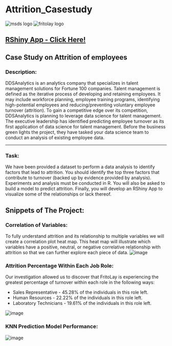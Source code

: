 # Attrition_Casestudy
![msds logo](https://user-images.githubusercontent.com/81498617/203659607-0d3c0501-1ac8-4d14-9c13-e17a87357123.png)
![fritolay logo](https://user-images.githubusercontent.com/81498617/203660778-72c1cf63-e050-4030-abc7-05259ddfa6c1.png)

## [RShiny App - Click Here!](https://joeyhdz.shinyapps.io/AttritionBarPlots/?_ga=2.46717678.895692125.1669951695-1021813642.1667347631)

## Case Study on Attrition of employees

### Description: 
DDSAnalytics is an analytics company that specializes in talent management solutions for Fortune 100 companies. Talent management is defined as the iterative process of developing and retaining employees. It may include workforce planning, employee training programs, identifying high-potential employees and reducing/preventing voluntary employee turnover (attrition). To gain a competitive edge over its competition, DDSAnalytics is planning to leverage data science for talent management. The executive leadership has identified predicting employee turnover as its first application of data science for talent management. Before the business green lights the project, they have tasked your data science team to conduct an analysis of existing employee data.
<hr>

### Task:
We have been provided a dataset to perform a data analysis to identify factors that lead to attrition.  You should identify the top three factors that contribute to turnover (backed up by evidence provided by analysis). Experiments and analysis must be conducted in R. You will also be asked to build a model to predict attrition.  Finally, you will develop an RShiny App to visualize some of the relationships or lack thereof.

## Snippets of The Project:
### Correlation of Variables:
To fully understand attrition and its relationship to multiple variables we will create a correlation plot heat map. This heat map will illustrate which variables have a positive, neutral, or negative correlative relationship with attrition so that we can further explore each piece of data.
![image](https://user-images.githubusercontent.com/81498617/205467262-15a1043d-f7e2-4997-9e76-c63b473d9670.png)

### Attrition Percentage Within Each Job Role:
Our investigation allowed us to discover that FritoLay is experiencing the greatest percentage of turnover within each role in the following ways:

   * Sales Representative - 45.28% of the individuals in this role left.
   * Human Resources - 22.22% of the individuals in this role left.
   * Laboratory Technicians - 19.61% of the individuals in this role left.

![image](https://user-images.githubusercontent.com/81498617/205467287-e206a7b3-d38e-4ac8-9842-0281640860ac.png)

### KNN Prediction Model Performance:
![image](https://user-images.githubusercontent.com/81498617/205467355-5b2372ba-4918-44b9-b301-d2cf3e5d1fca.png)
